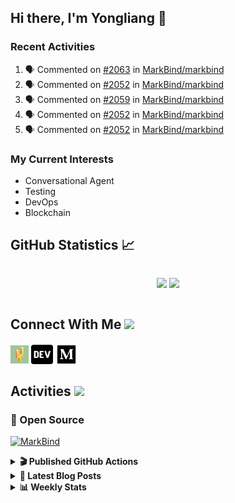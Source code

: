 ## Hi there, I'm Yongliang 👋

### Recent Activities

<!--START_SECTION:activity-->
1. 🗣 Commented on [#2063](https://github.com/MarkBind/markbind/issues/2063) in [MarkBind/markbind](https://github.com/MarkBind/markbind)
2. 🗣 Commented on [#2052](https://github.com/MarkBind/markbind/issues/2052) in [MarkBind/markbind](https://github.com/MarkBind/markbind)
3. 🗣 Commented on [#2059](https://github.com/MarkBind/markbind/issues/2059) in [MarkBind/markbind](https://github.com/MarkBind/markbind)
4. 🗣 Commented on [#2052](https://github.com/MarkBind/markbind/issues/2052) in [MarkBind/markbind](https://github.com/MarkBind/markbind)
5. 🗣 Commented on [#2052](https://github.com/MarkBind/markbind/issues/2052) in [MarkBind/markbind](https://github.com/MarkBind/markbind)
<!--END_SECTION:activity-->

### My Current Interests

- Conversational Agent
- Testing
- DevOps
- Blockchain

## GitHub Statistics :chart_with_upwards_trend:
<div align="center">
<div style="display: flex; align-items: center; justify-content: center;">

[![](https://github-readme-stats-tlylt.vercel.app/api?username=tlylt&show_icons=true&theme=tokyonight&hide_border=true&locale=en)](https://github.com/tlylt)
[![](https://github-readme-streak-stats.herokuapp.com/?user=tlylt&theme=tokyonight&hide_border=true)](https://github.com/tlylt)
</div>
</div>

## Connect With Me <img src="https://media.giphy.com/media/2wh5K5yE3ulp3xgYcG/giphy-downsized.gif" width="30">

<a href="https://www.yongliangliu.com/" target="_blank"><img align="center" src="static/site-icon.png" alt="yongliangliu.com" height="29" width="29" /></a>
<a href="https://dev.to/tlylt" target="_blank"><img align="center" src="static/dev-badge.svg" alt="dev.to/tlylt" height="35" width="35" /></a>
<a href="https://tlylt.medium.com" target="_blank"><img align="center" src="static/medium.png" alt="tlylt.medium.com" height="35" width="35" /></a>

## Activities <img src="https://media.giphy.com/media/WUlplcMpOCEmTGBtBW/giphy.gif" width="30">

### 🔭 Open Source

[![MarkBind](https://github-readme-stats-tlylt.vercel.app/api/pin/?username=markbind&repo=markbind)](https://github.com/MarkBind/markbind)

<details>
<summary> <b>🎬 Published GitHub Actions </b> </summary>

[![install-graphviz](https://github-readme-stats-tlylt.vercel.app/api/pin/?username=tlylt&repo=install-graphviz)](https://github.com/tlylt/install-graphviz)

[![reposense-action](https://github-readme-stats-tlylt.vercel.app/api/pin/?username=tlylt&repo=reposense-action)](https://github.com/tlylt/reposense-action)

[![markbin-action](https://github-readme-stats-tlylt.vercel.app/api/pin/?username=markbind&repo=markbind-action)](https://github.com/MarkBind/markbind-action)

</details>

<details>
<summary> <b>📕 Latest Blog Posts</b> </summary>

<!-- BLOG-POST-LIST:START -->
- [My Journey into Open Source](https://www.yongliangliu.com/blog/my-journey-into-open-source/)
- [Resources for Orbital CP2106 Independent Software Development Project](https://www.yongliangliu.com/blog/orbital-prep/)
- [A Brief Description of Ransomware Attacks](https://www.yongliangliu.com/blog/ransomware-essay/)
- [End of University Year 3 Sem 1](https://www.yongliangliu.com/blog/end-of-year-3-sem-1/)
- [Repository Pattern, Revisited](https://www.yongliangliu.com/blog/repository-pattern-revisited/)
<!-- BLOG-POST-LIST:END -->

</details>

<details>
<summary> <b>📊 Weekly Stats</b> </summary>

<!--START_SECTION:waka-->
![Code Time](http://img.shields.io/badge/Code%20Time-666%20hrs%2012%20mins-blue)

**🐱 My GitHub Data** 

> 🏆 3 Contributions in the Year 2023
 > 
> 📦 332.3 kB Used in GitHub's Storage 
 > 
> 🚫 Not Opted to Hire
 > 
> 📜 139 Public Repositories 
 > 
> 🔑 25 Private Repositories  
 > 
**I'm an Early 🐤** 

```text
🌞 Morning    333 commits    ███████░░░░░░░░░░░░░░░░░░   30.72% 
🌆 Daytime    256 commits    ██████░░░░░░░░░░░░░░░░░░░   23.62% 
🌃 Evening    413 commits    █████████░░░░░░░░░░░░░░░░   38.1% 
🌙 Night      82 commits     ██░░░░░░░░░░░░░░░░░░░░░░░   7.56%

```
📅 **I'm Most Productive on Friday** 

```text
Monday       148 commits    ███░░░░░░░░░░░░░░░░░░░░░░   13.65% 
Tuesday      80 commits     █░░░░░░░░░░░░░░░░░░░░░░░░   7.38% 
Wednesday    161 commits    ███░░░░░░░░░░░░░░░░░░░░░░   14.85% 
Thursday     169 commits    ████░░░░░░░░░░░░░░░░░░░░░   15.59% 
Friday       237 commits    █████░░░░░░░░░░░░░░░░░░░░   21.86% 
Saturday     155 commits    ███░░░░░░░░░░░░░░░░░░░░░░   14.3% 
Sunday       134 commits    ███░░░░░░░░░░░░░░░░░░░░░░   12.36%

```


📊 **This Week I Spent My Time On** 

```text
⌚︎ Time Zone: Asia/Singapore

💬 Programming Languages: 
Markdown                 16 hrs 18 mins      █████████████████░░░░░░░░   69.6% 
TypeScript               4 hrs 2 mins        ████░░░░░░░░░░░░░░░░░░░░░   17.26% 
JavaScript               2 hrs 47 mins       ███░░░░░░░░░░░░░░░░░░░░░░   11.92% 
JSON                     14 mins             ░░░░░░░░░░░░░░░░░░░░░░░░░   1.01% 
Git Config               1 min               ░░░░░░░░░░░░░░░░░░░░░░░░░   0.08%

```


 Last Updated on 03/01/2023 00:36:24 UTC
<!--END_SECTION:waka-->

</details>
